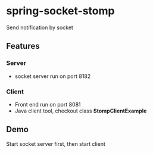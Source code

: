 spring-socket-stomp
=====================
Send notification by socket

## Features
### Server
- socket server run on port 8182
### Client
- Front end run on port 8081
- Java client tool, checkout  class **StompClientExample**

## Demo
Start socket server first, then start client
